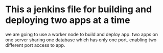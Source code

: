 # This a jenkins file for building and deploying two apps at a time

we are going to use a worker node to build and deploy app.
two apps on one server sharing one database which has only one port.
enabling two different port access to app.
